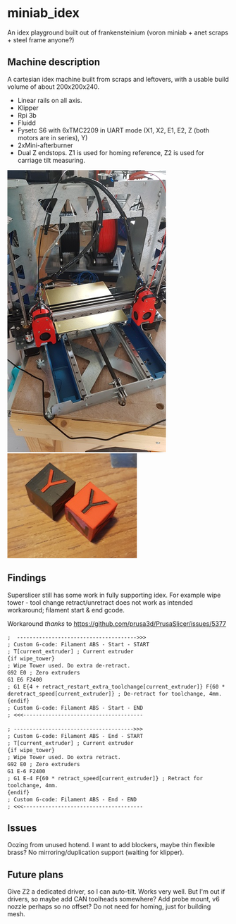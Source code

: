 # miniab_idex
An idex playground built out of frankensteinium (voron miniab + anet scraps + steel frame anyone?)

## Machine description
A cartesian idex machine built from scraps and leftovers, with a usable build volume of about 200x200x240.
* Linear rails on all axis.
* Klipper 
* Rpi 3b
* Fluidd
* Fysetc S6 with 6xTMC2209 in UART mode (X1, X2, E1, E2, Z (both motors are in series), Y)
* 2xMini-afterburner
* Dual Z endstops. Z1 is used for homing reference, Z2 is used for carriage tilt measuring.
 
![machine](20210725_151750.jpg)
![sample](20210725_212956.jpg)

## Findings
Superslicer still has some work in fully supporting idex. For example wipe tower - tool change retract/unretract does not work as intended  
workaround; filament start & end gcode. 

Workaround *thanks* to https://github.com/prusa3d/PrusaSlicer/issues/5377

    ;  -------------------------------------->>>
    ; Custom G-code: Filament ABS - Start - START
    ; T[current_extruder] ; Current extruder
    {if wipe_tower}
    ; Wipe Tower used. Do extra de-retract.
    G92 E0 ; Zero extruders
    G1 E6 F2400
    ; G1 E{4 + retract_restart_extra_toolchange[current_extruder]} F{60 * deretract_speed[current_extruder]} ; De-retract for toolchange, 4mm.
    {endif}
    ; Custom G-code: Filament ABS - Start - END
    ; <<<--------------------------------------

    ; -------------------------------------->>>
    ; Custom G-code: Filament ABS - End - START
    ; T[current_extruder] ; Current extruder
    {if wipe_tower}
    ; Wipe Tower used. Do extra retract.
    G92 E0 ; Zero extruders
    G1 E-6 F2400
    ; G1 E-4 F{60 * retract_speed[current_extruder]} ; Retract for toolchange, 4mm.
    {endif}
    ; Custom G-code: Filament ABS - End - END
    ; <<<--------------------------------------

## Issues
Oozing from unused hotend. I want to add blockers, maybe thin flexible brass? 
No mirroring/duplication support (waiting for klipper).

## Future plans
Give Z2 a dedicated driver, so I can auto-tilt. Works very well.
But I'm out if drivers, so maybe add CAN toolheads somewhere?
Add probe mount, v6 nozzle perhaps so no offset? Do not need for homing, just for building mesh.
